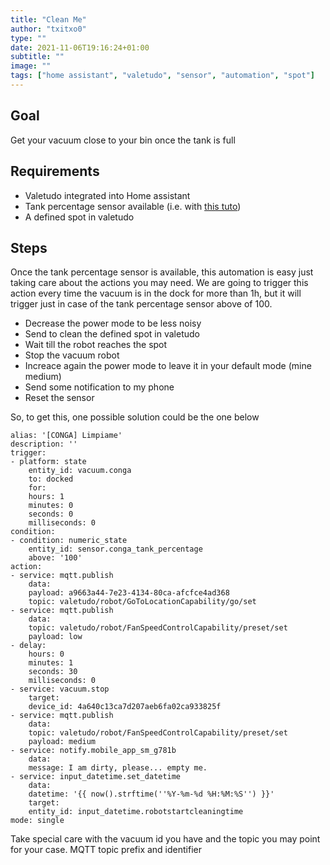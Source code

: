 ```yaml
---
title: "Clean Me"
author: "txitxo0"
type: ""
date: 2021-11-06T19:16:24+01:00
subtitle: ""
image: ""
tags: ["home assistant", "valetudo", "sensor", "automation", "spot"]
---
```


## Goal

Get your vacuum close to your bin once the tank is full

## Requirements

- Valetudo integrated into Home assistant
- Tank percentage sensor available (i.e. with [this tuto](../time-and-tank-virtual-sensor/index.html))
- A defined spot in valetudo

## Steps

Once the tank percentage sensor is available, this automation is easy just taking care about the actions you may need. We are going to trigger this action every time the vacuum is in the dock for more than 1h, but it will trigger just in case of the tank percentage sensor above of 100.

- Decrease the power mode to be less noisy
- Send to clean the defined spot in valetudo
- Wait till the robot reaches the spot
- Stop the vacuum robot
- Increace again the power mode to leave it in your default mode (mine medium)
- Send some notification to my phone
- Reset the sensor

So, to get this, one possible solution could be the one below

    alias: '[CONGA] Limpiame'
    description: ''
    trigger:
    - platform: state
        entity_id: vacuum.conga
        to: docked
        for:
        hours: 1
        minutes: 0
        seconds: 0
        milliseconds: 0
    condition:
    - condition: numeric_state
        entity_id: sensor.conga_tank_percentage
        above: '100'
    action:
    - service: mqtt.publish
        data:
        payload: a9663a44-7e23-4134-80ca-afcfce4ad368
        topic: valetudo/robot/GoToLocationCapability/go/set
    - service: mqtt.publish
        data:
        topic: valetudo/robot/FanSpeedControlCapability/preset/set
        payload: low
    - delay:
        hours: 0
        minutes: 1
        seconds: 30
        milliseconds: 0
    - service: vacuum.stop
        target:
        device_id: 4a640c13ca7d207aeb6fa02ca933825f
    - service: mqtt.publish
        data:
        topic: valetudo/robot/FanSpeedControlCapability/preset/set
        payload: medium
    - service: notify.mobile_app_sm_g781b
        data:
        message: I am dirty, please... empty me.
    - service: input_datetime.set_datetime
        data:
        datetime: '{{ now().strftime(''%Y-%m-%d %H:%M:%S'') }}'
        target:
        entity_id: input_datetime.robotstartcleaningtime
    mode: single

Take special care with the vacuum id you have and the topic you may point for your case. MQTT topic prefix and identifier